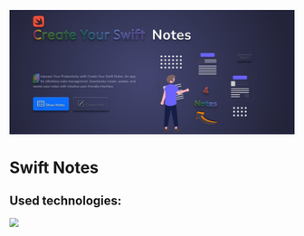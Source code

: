 ![Create your swift notes](./src/assets/images/git_hub_banner.jpg)

# Swift Notes

## Used technologies:
<img src="https://img.shields.io/badge/createreactapp-B8621B?style=for-the-badge&logo=createreactapp&logoColor=F6F1E9"/>